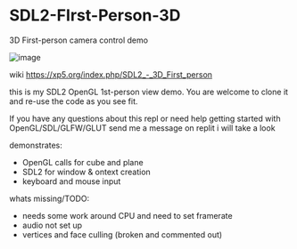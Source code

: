 # SDL2-FIrst-Person-3D
3D First-person camera control demo


![image](https://github.com/xp5-org/SDL2-FIrst-Person-3D/assets/18539839/b5da5d0f-056e-4986-a69e-f8983f9b0fb4)



wiki
https://xp5.org/index.php/SDL2_-_3D_First_person



this is my SDL2 OpenGL 1st-person view demo. You are welcome to clone it and re-use the code as you see fit.

If you have any questions about this repl or need help getting started with OpenGL/SDL/GLFW/GLUT send me a message on replit i will take a look

demonstrates:
- OpenGL calls for cube and plane
- SDL2 for window & ontext creation
- keyboard and mouse input 

whats missing/TODO: 
- needs some work around CPU and need to set framerate
- audio not set up
- vertices and face culling (broken and commented out)
